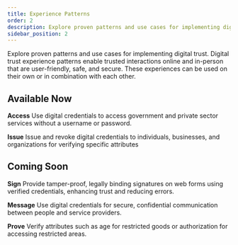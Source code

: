 ```yaml
---
title: Experience Patterns
order: 2
description: Explore proven patterns and use cases for implementing digital trust.
sidebar_position: 2
---
```


Explore proven patterns and use cases for implementing digital trust. Digital trust experience patterns enable trusted interactions online and in-person that are user-friendly, safe, and secure. These experiences can be used on their own or in combination with each other.

## Available Now

**Access**
Use digital credentials to access government and private sector services without a username or password.
<!-- [Access ->**INTERNAL LINK**](..) -->

**Issue**
Issue and revoke digital credentials to individuals, businesses, and organizations for verifying specific attributes
<!-- [Issue ->**INTERNAL LINK**](..) -->

## Coming Soon

**Sign**
Provide tamper-proof, legally binding signatures on web forms using verified credentials, enhancing trust and reducing errors.

**Message**
Use digital credentials for secure, confidential communication between people and service providers.

**Prove**
Verify attributes such as age for restricted goods or authorization for accessing restricted areas.